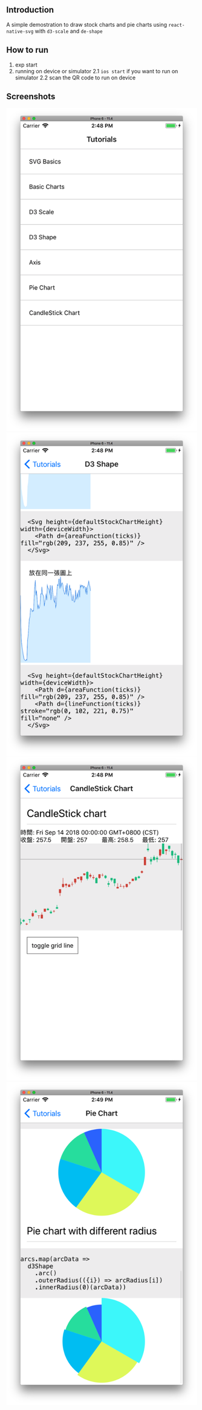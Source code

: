 ## Introduction

A simple demostration to draw stock charts and pie charts using `react-native-svg` with `d3-scale` and `de-shape`

## How to run

1. exp start
2. running on device or simulator
   2.1 `ios start` if you want to run on simulator
   2.2 scan the QR code to run on device

## Screenshots

![table of content](./screenshots/lists.png)
![stock chart](./screenshots/stockchart.png)
![candlestick chart](./screenshots/candlestickchart.png)
![pie chart](./screenshots/piechart.png)
